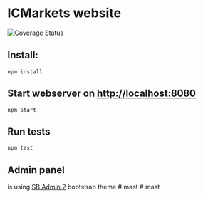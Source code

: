 #  ICMarkets website

[![Coverage Status](https://coveralls.io/repos/github/ICMarkets/WWW2/badge.svg?t=gkYuFp)](https://coveralls.io/github/ICMarkets/WWW2)


## Install:
```
npm install
```

## Start webserver on [http://localhost:8080](http://localhost:8080)
```
npm start
```

## Run tests
```
npm test
```

## Admin panel
is using [SB Admin 2](https://blackrockdigital.github.io/startbootstrap-sb-admin-2) bootstrap theme
#   m a s t  
 #   m a s t  
 
